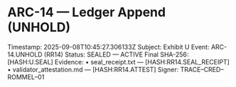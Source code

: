 # ARC-14 — Ledger Append (UNHOLD)

Timestamp: 2025-09-08T10:45:27.306133Z
Subject: Exhibit U
Event: ARC-14.UNHOLD (RR14)
Status: SEALED — ACTIVE
Final SHA-256: [HASH:U.SEAL]
Evidence:
  • seal_receipt.txt — [HASH:RR14.SEAL_RECEIPT]
  • validator_attestation.md — [HASH:RR14.ATTEST]
Signer: TRACE–CRED–ROMMEL–01
